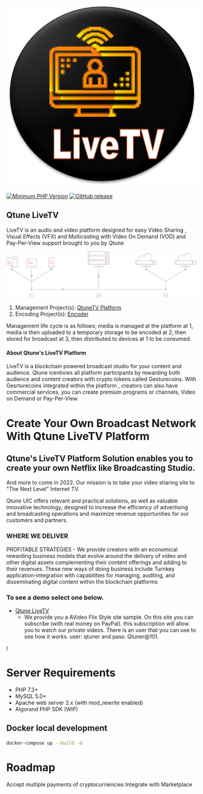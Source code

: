 <img src="view/img/LiveTV.png"/>

[![Minimum PHP Version](https://img.shields.io/badge/php-%3E%3D%207.3-8892BF.svg?style=flat-square)](https://php.net/)
[![GitHub release](https://img.shields.io/github/v/release/WWBN/AVideo)](https://github.com/WWBN/AVideo/releases)

## Qtune LiveTV
LiveTV is an audio and video platform designed for easy Video Sharing , Visual Effects (VFX) and Multicasting with Video On Demand (VOD) and Pay-Per-View support brought to you by Qtune

<img src="view/img/balancing.svg">

1. Management Project(s): <a href="http://tv.qtune.io" class="" target="_blank">QtuneTV Platform</a>
1. Encoding Project(s): <a href="https://github.com/TommyTeaVee/Encoder" class="" target="_blank"> Encoder</a>

Management life cycle is as follows; media is managed at the platform at 1, media is then uploaded to a temporary storage to be encoded at 2, then stored for broadcast at 3, then distributed to devices at 1 to be consumed.

#### About Qtune's LiveTV Platform
LiveTV is a blockchain powered broadcast studio for your content and audience. Qtune icentivies all platform participants by rewarding both audience and content creators with crypto tokens called Gesturecoins. With Gesrturecoins integrated within the platform , creators can also have commercial services, you can create premium programs or channels, Video on Demand or Pay-Per-View. 


# Create Your Own Broadcast Network With Qtune LiveTV Platform

## Qtune's LiveTV Platform  Solution enables you to create your own Netflix like Broadcasting Studio. 
And more to come in 2022. Our mission is to take your video sharing site to "The Next Level" Internet TV.

Qtune UIC offers relevant and practical solutions, as well as valuable innovative technology, designed to increase the efficiency of advertising and broadcasting operations and maximize revenue opportunities for our customers and partners.

### WHERE WE DELIVER
PROFITABLE STRATEGIES - We provide creators with an economical rewarding business models that evolve around the delivery of video and other digital assets complementing their content offerings and adding to their revenues. These new ways of doing business include Turnkey application-integration with capabilities for managing, auditing, and disseminating digital content within the blockchain platforms

### To see a demo select one below.
* <a href="https://tv.qtune.io/" target="_blank">Qtune LiveTV</a>
  - We provide you a AVideo Flix Style site sample. On this site you can subscribe (with real money on PayPal). this subscription will allow you to watch our private videos. There is an user that you can use to see how it works. user: qtuner and pass: Qtuner@101.


I 
# Server Requirements


- PHP 7.3+
- MySQL 5.0+
- Apache web server 2.x (with mod_rewrite enabled)
- Algorand PHP SDK (WIP)

## Docker local development

```bash
docker-compose up --build -d
```

# Roadmap

Accept multiple payments of cryptocurriencies
Integrate with Marketplace
